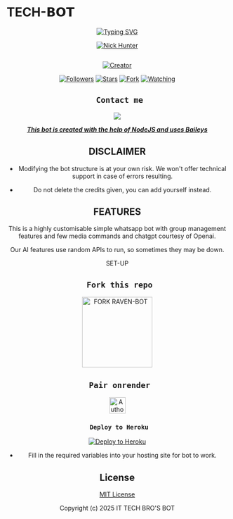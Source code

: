 # TECH-𝗕𝗢𝗧
<div align="center">
  <a href="https://git.io/typing-svg">
    <img src="https://readme-typing-svg.demolab.com?font=Black+Ops+One&size=50&pause=1000&color=1BAFBAFF&center=true&width=910&height=100&lines=HOLLA+THIS+IS+TECH-BOT;MULTI+DEVICE+WHATSAPP+BOT;MADE+TO+HELP+WHATSAPP+USERS;STAR+AND+FORK+THE+REPO" alt="Typing SVG" />
  </a>
</p>
  
<p align="center">

[![Nick Hunter](https://github.com/techbroh/SKIDDY05-.png?lenght=50width=50)](https://github.com/techbroh/SKIDDY05-)
</p>
<p align="center">
  <a href="#"><img src="http://readme-typing-svg.herokuapp.com?color=d1fa02&center=true&vCenter=true&multiline=false&lines=TECH+WHATSAPP+BOT" alt="">
</p>
<p align="center">
<a href="#"><img title="Creator" src="https://img.shields.io/badge/Creator-tech-blue.svg?style=for-the-badge&logo=github"></a>
</p>
<p align="center">
<a href="https://github.com/techbroh/SKIDDY05-?tab=followers"><img title="Followers" src="https://img.shields.io/github/followers/techbroh?label=Followers&style=social"></a>
<a href="https://github.com/techbroh/SKIDDY05-/TECH-BOT/stargazers/"><img title="Stars" src="https://img.shields.io/github/stars/techbrohskiddy05/TECH-BOT?&style=social"></a>
<a href="https://https://github.com/techbroh/SKIDDY05-/TECH-BOT/network/members"><img title="Fork" src="https://img.shields.io/github/forks/techbrohskiddy05/TECH-BOT?style=social"></a>
<a href="https://github.com/techbroh/SKIDDY05-/TECH-BOT/watchers"><img title="Watching" src="https://img.shields.io/github/watchers/techbrohskiddy05/TECH-BOT?label=Watching&style=social"></a>
</p>
 

## ` Contact me`

<p align="center">

<a href="https://api.whatsapp.com/send?phone=255741927849&text=Hello+tech+dev+i+need+your+Help+on..."><img src="https://img.shields.io/badge/Contact-25D366?style=for-the-badge&logo=whatsapp&logoColor=white" />


***This bot is created with the help of NodeJS and uses [Baileys](https://github.com/whiskeysockets/Baileys)***


## DISCLAIMER
- Modifying the bot structure is at your own risk. We won't offer technical support in case of errors resulting.

- Do not delete the credits given,  you can add yourself instead.

## FEATURES
This is a highly customisable simple whatsapp bot with group management features and few media commands and chatgpt courtesy of Openai.

Our AI features use random APIs to run, so sometimes they may be down.

 SET-UP

## ` Fork this repo`
<p align="centre">
<a href="https://github.com/techbroh/SKIDDY05-/TECH-BOT/fork"><img src="https://img.shields.io/badge/Fork%20Create-purple?style=for-the-badge&logo=github" alt="FORK RAVEN-BOT" width="160"></a>
<p/>

  
## ` Pair onrender`
<p align="centre">
<a href="https://pairing-tech.onrender.com"><img height= "37" title="Author" src="https://img.shields.io/badge/Session-gold?style=for-the-badge&logo=render"></a>
<p/>
            

###  ` Deploy to Heroku`
<p align="center">
     <a href="https://verify-me-umber.vercel.app/">
       <img src="https://www.herokucdn.com/deploy/button.svg" alt="Deploy to Heroku"/>
     </a>
 </p>
 

    

- Fill in the required variables into your hosting site for bot to work.
 </h2>
     

    
 





## License

[MIT License](https://github.com/techbroh/SKIDDY05-/TECH-BOT/blob/main/LICENSE)

Copyright (c) 2025 IT TECH BRO'S BOT 

